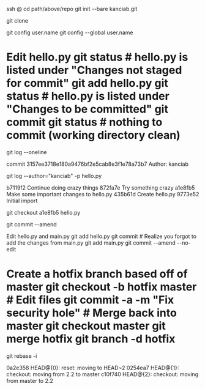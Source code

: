 
ssh <kanciab>@<host> cd path/above/repo git init --bare kanciab.git

git clone <nardzedziaprogr> <kanciab>


git config user.name <kanciab>
git config --global user.name <kanciab>


 
# Edit hello.py git status # hello.py is listed under "Changes not staged for commit" git add hello.py git status # hello.py is listed under "Changes to be committed" git commit git status # nothing to commit (working directory clean)
git log --oneline

commit 3157ee3718e180a9476bf2e5cab8e3f1e78a73b7 Author: kanciab

git log --author="kanciab" -p hello.py

 
b7119f2 Continue doing crazy things 872fa7e Try something crazy a1e8fb5 Make some important changes to hello.py 435b61d Create hello.py 9773e52 Initial import
 
 
 git checkout a1e8fb5 hello.py
 
git commit --amend

 Edit hello.py and main.py git add hello.py git commit # Realize you forgot to add the changes from main.py git add main.py git commit --amend --no-edit
 
  
# Create a hotfix branch based off of master git checkout -b hotfix master # Edit files git commit -a -m "Fix security hole" # Merge back into master git checkout master git merge hotfix git branch -d hotfix
git rebase -i


 
0a2e358 HEAD@{0}: reset: moving to HEAD~2 0254ea7 HEAD@{1}: checkout: moving from 2.2 to master c10f740 HEAD@{2}: checkout: moving from master to 2.2
 
 
 
 
